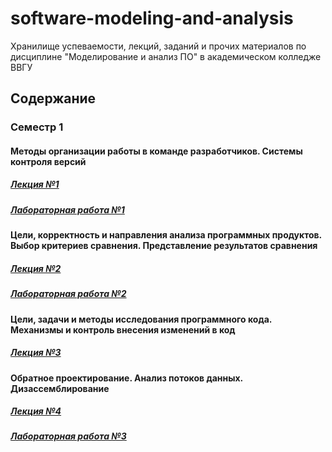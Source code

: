 # software-modeling-and-analysis
Хранилище успеваемости, лекций, заданий и прочих материалов по дисциплине "Моделирование и анализ ПО" в академическом колледже ВВГУ

## Содержание

### Семестр 1

#### Методы организации работы в команде разработчиков. Системы контроля версий

##### [Лекция №1](sem1/lecs/lec1.pdf)
##### [Лабораторная работа №1](sem1/labs/lab1.md)

#### Цели, корректность и направления анализа программных продуктов. Выбор критериев сравнения. Представление результатов сравнения

##### [Лекция №2](sem1/lecs/lec2.md)
##### [Лабораторная работа №2](sem1/labs/lab2.md)

#### Цели, задачи и методы исследования программного кода. Механизмы и контроль внесения изменений в код

##### [Лекция №3](sem1/lecs/lec3.md)

#### Обратное проектирование. Анализ потоков данных. Дизассемблирование

##### [Лекция №4](sem1/lecs/lec4/lec4.md)
##### [Лабораторная работа №3](sem1/labs/lab3.md)

